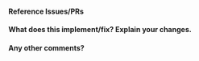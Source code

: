 <!--
Thanks for contributing a pull request! Please ensure you have taken a look at
the contribution guidelines: https://github.com/scikit-learn/scikit-learn/blob/master/CONTRIBUTING.md
-->

#### Reference Issues/PRs
<!-- Example: Fixes #1234. Closes #2345. See also #3456.
In this way, #1234 and #2345 will be automatically closed when this PR is merged.
This is important to keep our tracker organised.
-->


#### What does this implement/fix? Explain your changes.


#### Any other comments?


<!--
Please be aware that we are a loose team of volunteers so patience is
necessary; assistance handling other issues is very welcome. We value
all user contributions, no matter how minor they are. If we are slow to
review, either the pull request needs some benchmarking, tinkering,
convincing, etc. or more likely the reviewers are simply busy. In either
case, we ask for your understanding during the review process.
For more information, see our FAQ on this topic:
http://scikit-learn.org/dev/faq.html#why-is-my-pull-request-not-getting-any-attention.

Thanks for contributing!
-->

